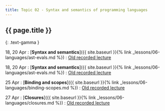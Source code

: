 ```yaml
---
title: Topic 02 - Syntax and semantics of programming languages
---
```


## {{ page.title }}
{: .text-gamma }

18, 20 Apr
: [**Syntax and semantics**]({{ site.baseurl }}{% link _lessons/06-languages/ast-evals.md %})
  : [Old recorded lecture](https://www.youtube.com/playlist?list=PLeIbBi3CwMZzxem8S2aFUUqD5zkaWXYLB)

18, 20 Apr
: [**Syntax and semantics**]({{ site.baseurl }}{% link _lessons/06-languages/ast-evals.md %})
  : [Old recorded lecture](https://www.youtube.com/playlist?list=PLeIbBi3CwMZzxem8S2aFUUqD5zkaWXYLB)

25 Apr
: [**Binding and scopes**]({{ site.baseurl }}{% link _lessons/06-languages/binding-scopes.md %})
  : [Old recorded lecture](https://www.youtube.com/playlist?list=PLeIbBi3CwMZx-ypmoxWNxo_OqegclNVAO)

27 Apr
: [**Closures**]({{ site.baseurl }}{% link _lessons/06-languages/closures.md %})
  : [Old recorded lecture](https://www.youtube.com/playlist?list=PLeIbBi3CwMZwsNyF3Pt9n-sc6U_m_7Qia)
